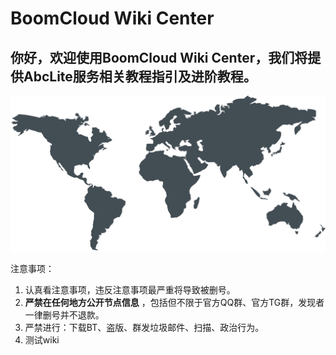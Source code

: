 # BoomCloud Wiki Center
## 你好，欢迎使用BoomCloud Wiki Center，我们将提供AbcLite服务相关教程指引及进阶教程。
![](/assets/map.svg)

注意事项：

1. 认真看注意事项，违反注意事项最严重将导致被删号。
2. **严禁在任何地方公开节点信息**
   ，包括但不限于官方QQ群、官方TG群，发现者一律删号并不退款。
3. 严禁进行：下载BT、盗版、群发垃圾邮件、扫描、政治行为。
4. 测试wiki




